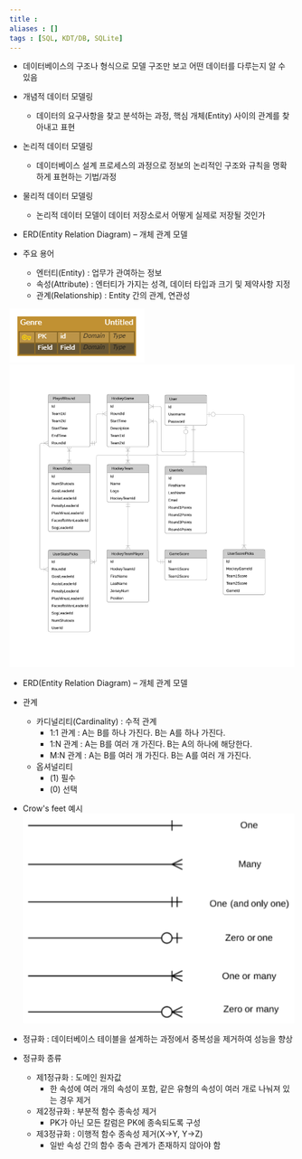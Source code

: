 ```yaml
---
title : 
aliases : []
tags : [SQL, KDT/DB, SQLite]
---
```


- 데이터베이스의 구조나 형식으로 모델 구조만 보고 어떤 데이터를 다루는지 알 수 있음
- 개념적 데이터 모델링
	- 데이터의 요구사항을 찾고 분석하는 과정, 핵심 개체(Entity) 사이의 관계를 찾아내고 표현
- 논리적 데이터 모델링
	- 데이터베이스 설계 프로세스의 과정으로 정보의 논리적인 구조와 규칙을 명확하게 표현하는 기법/과정
- 물리적 데이터 모델링
	- 논리적 데이터 모델이 데이터 저장소로서 어떻게 실제로 저장될 것인가

- ERD(Entity Relation Diagram) – 개체 관계 모델
- 주요 용어
	- 엔터티(Entity) : 업무가 관여하는 정보
	- 속성(Attribute) : 엔터티가 가지는 성격, 데이터 타입과 크기 및 제약사항 지정
	- 관계(Relationship) : Entity 간의 관계, 연관성

![](assets/06.%20Modeling-1.png)
![](assets/er-diagram-erd-tool-lucidchart-regarding-erd-lines.jpg)


- ERD(Entity Relation Diagram) – 개체 관계 모델
- 관계
	- 카디널리티(Cardinality) : 수적 관계
		- 1:1 관계 : A는 B를 하나 가진다. B는 A를 하나 가진다.
		- 1:N 관계 : A는 B를 여러 개 가진다. B는 A의 하나에 해당한다.
		- M:N 관계 : A는 B를 여러 개 가진다. B는 A를 여러 개 가진다.
	- 옵셔널리티
		- (1) 필수
		- (0) 선택

- Crow's feet 예시
![](assets/06.%20Modeling.png)

- 정규화 : 데이터베이스 테이블을 설계하는 과정에서 중복성을 제거하여 성능을 향상
- 정규화 종류
	- 제1정규화 : 도메인 원자값
		- 한 속성에 여러 개의 속성이 포함, 같은 유형의 속성이 여러 개로 나눠져 있는 경우 제거
	- 제2정규화 : 부분적 함수 종속성 제거
		- PK가 아닌 모든 칼럼은 PK에 종속되도록 구성
	- 제3정규화 : 이행적 함수 종속성 제거(X->Y, Y->Z)
		- 일반 속성 간의 함수 종속 관계가 존재하지 않아야 함